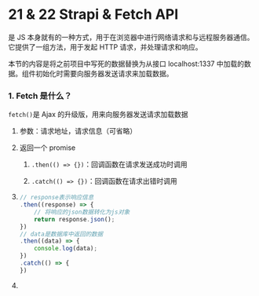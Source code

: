 # 21 & 22 Strapi & Fetch API

是 JS 本身就有的一种方式，用于在浏览器中进行网络请求和与远程服务器通信。它提供了一组方法，用于发起 HTTP 请求，并处理请求和响应。

本节的内容是将之前项目中写死的数据替换为从接口 localhost:1337 中加载的数据。组件初始化时需要向服务器发送请求来加载数据。

### 1. Fetch 是什么？

`fetch()`是 Ajax 的升级版，用来向服务器发送请求加载数据

1. 参数：请求地址，请求信息（可省略）

2. 返回一个 promise

   1. `.then(() => {})`：回调函数在请求发送成功时调用

   1. `.catch(() => {})`：回调函数在请求出错时调用

1. ```JavaScript
   // response表示响应信息
   .then((response) => {
       // 将响应的json数据转化为js对象
       return response.json();
   })
   // data是数据库中返回的数据
   .then((data) => {
       console.log(data);
   })
   .catch(() => {
   })
   ```

1. 
